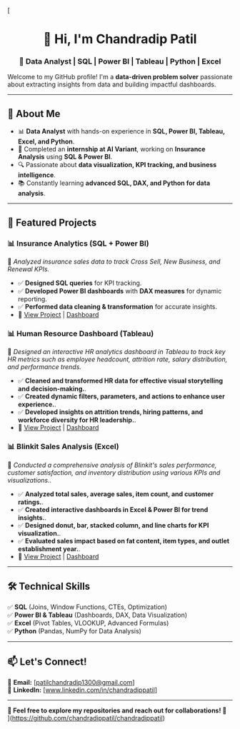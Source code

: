 [<h1 align="center">👋 Hi, I'm Chandradip Patil</h1>
<h3 align="center">🚀 Data Analyst | SQL | Power BI | Tableau | Python | Excel</h3>

Welcome to my GitHub profile! I'm a **data-driven problem solver** passionate about extracting insights from data and building impactful dashboards.  

---
## 🔹 About Me  
- 📊 **Data Analyst** with hands-on experience in **SQL, Power BI, Tableau, Excel, and Python**.  
- 🏢 Completed an **internship at AI Variant**, working on **Insurance Analysis** using **SQL & Power BI**.  
- 🔍 Passionate about **data visualization, KPI tracking, and business intelligence**.  
- 📚 Constantly learning **advanced SQL, DAX, and Python for data analysis**.  

---

## 📌 Featured Projects  

### 📊 **Insurance Analytics (SQL + Power BI)**  
📌 *Analyzed insurance sales data to track Cross Sell, New Business, and Renewal KPIs.*  
- ✅ **Designed SQL queries** for KPI tracking.  
- ✅ **Developed Power BI dashboards** with **DAX measures** for dynamic reporting.  
- ✅ **Performed data cleaning & transformation** for accurate insights.  
- 🚀 [View Project](insurance_analysis) | [Dashboard](Insurance.png)  

### 📊 **Human Resource Dashboard (Tableau)**  
📌 *Designed an interactive HR analytics dashboard in Tableau to track key HR metrics such as employee headcount, attrition rate, salary distribution, and performance trends.*  
- ✅ **Cleaned and transformed HR data for effective visual storytelling and decision-making.**.  
- ✅ **Created dynamic filters, parameters, and actions to enhance user experience.**.
- ✅ **Developed insights on attrition trends, hiring patterns, and workforce diversity for HR leadership.**.
- 🚀 [View Project](Human_Resources) | [Dashboard](HR_Dashboard.png)

### 📊 **Blinkit Sales Analysis (Excel)**  
📌 *Conducted a comprehensive analysis of Blinkit's sales performance, customer satisfaction, and inventory distribution using various KPIs and visualizations..*  
- ✅ **Analyzed total sales, average sales, item count, and customer ratings.**.  
- ✅ **Created interactive dashboards in Excel & Power BI for trend insights.**.
- ✅ **Designed donut, bar, stacked column, and line charts for KPI visualization.**.
- ✅ **Evaluated sales impact based on fat content, item types, and outlet establishment year.**.
- 🚀 [View Project](Blinkit_Dashboard.xlsx) | [Dashboard](Blinkit_Dashboard.png)


---

## 🛠️ Technical Skills  
✅ **SQL** (Joins, Window Functions, CTEs, Optimization)  
✅ **Power BI & Tableau** (Dashboards, DAX, Data Visualization)  
✅ **Excel** (Pivot Tables, VLOOKUP, Advanced Formulas)  
✅ **Python** (Pandas, NumPy for Data Analysis)  

---

## 📫 Let's Connect!  
📩 **Email:** [patilchandradip1300@gmail.com]  
🔗 **LinkedIn:** [www.linkedin.com/in/chandradippatil]
 

---

**📌 Feel free to explore my repositories and reach out for collaborations! 🚀**  
](https://github.com/chandradippatil/chandradippatil)
